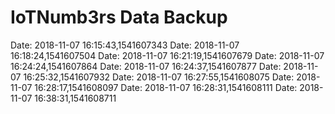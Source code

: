 # IoTNumb3rs Data Backup
Date: 2018-11-07 16:15:43,1541607343
Date: 2018-11-07 16:18:24,1541607504
Date: 2018-11-07 16:21:19,1541607679
Date: 2018-11-07 16:24:24,1541607864
Date: 2018-11-07 16:24:37,1541607877
Date: 2018-11-07 16:25:32,1541607932
Date: 2018-11-07 16:27:55,1541608075
Date: 2018-11-07 16:28:17,1541608097
Date: 2018-11-07 16:28:31,1541608111
Date: 2018-11-07 16:38:31,1541608711
